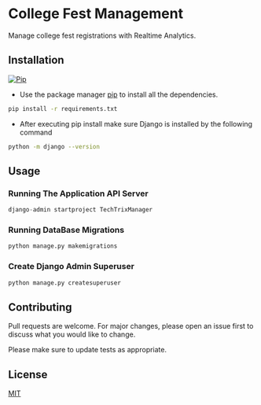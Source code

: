 # College Fest Management

Manage college fest registrations with Realtime Analytics.

## Installation 
[![Pip](https://www.python.org/static/community_logos/python-powered-h-50x65.png)](https://pip.pypa.io/en/stable/)

- Use the package manager [pip](https://pip.pypa.io/en/stable/) to install all the dependencies. 

```bash
pip install -r requirements.txt
```

- After executing pip install make sure Django is installed by the following command
```bash
python -m django --version
``` 
## Usage
### Running The Application API Server


```python
django-admin startproject TechTrixManager
```
### Running DataBase Migrations
```python
python manage.py makemigrations
```

### Create Django Admin Superuser
```python
python manage.py createsuperuser
```

## Contributing
Pull requests are welcome. For major changes, please open an issue first to discuss what you would like to change.

Please make sure to update tests as appropriate.

## License
[MIT](https://choosealicense.com/licenses/mit/)
